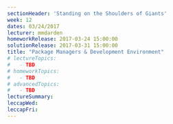 ```yaml
---
sectionHeader: 'Standing on the Shoulders of Giants'
week: 12
dates: 03/24/2017
lecturer: mmdarden
homeworkRelease: 2017-03-24 15:00:00
solutionRelease: 2017-03-31 15:00:00
title: "Package Managers & Development Environment"
# lectureTopics:
#   - TBD
# homeworkTopics:
#   - TBD
# advancedTopics:
#   - TBD
lectureSummary:
leccapWed:
leccapFri:
---
```

